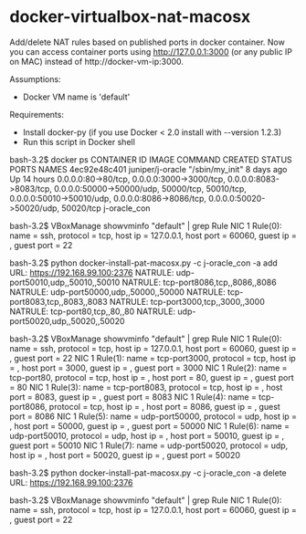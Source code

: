 # docker-virtualbox-nat-macosx
Add/delete NAT rules based on published ports in docker container. Now you can
access container ports using http://127.0.0.1:3000 (or any public IP on MAC)
instead of http://docker-vm-ip:3000.

Assumptions:
- Docker VM name is 'default'

Requirements:
- Install docker-py (if you use Docker < 2.0 install with --version 1.2.3)
- Run this script in Docker shell

bash-3.2$ docker ps
CONTAINER ID        IMAGE               COMMAND             CREATED             STATUS              PORTS                                                                                                                                                                                                       NAMES
4ec92e48c401        juniper/j-oracle    "/sbin/my_init"     8 days ago          Up 14 hours         0.0.0.0:80->80/tcp, 0.0.0.0:3000->3000/tcp, 0.0.0.0:8083->8083/tcp, 0.0.0.0:50000->50000/udp, 50000/tcp, 50010/tcp, 0.0.0.0:50010->50010/udp, 0.0.0.0:8086->8086/tcp, 0.0.0.0:50020->50020/udp, 50020/tcp   j-oracle_con

bash-3.2$ VBoxManage showvminfo "default" | grep Rule
NIC 1 Rule(0):   name = ssh, protocol = tcp, host ip = 127.0.0.1, host port = 60060, guest ip = , guest port = 22

bash-3.2$ python docker-install-pat-macosx.py -c j-oracle_con -a add
URL: https://192.168.99.100:2376
NATRULE: udp-port50010,udp,,50010,,50010
NATRULE: tcp-port8086,tcp,,8086,,8086
NATRULE: udp-port50000,udp,,50000,,50000
NATRULE: tcp-port8083,tcp,,8083,,8083
NATRULE: tcp-port3000,tcp,,3000,,3000
NATRULE: tcp-port80,tcp,,80,,80
NATRULE: udp-port50020,udp,,50020,,50020

bash-3.2$ VBoxManage showvminfo "default" | grep Rule
NIC 1 Rule(0):   name = ssh, protocol = tcp, host ip = 127.0.0.1, host port = 60060, guest ip = , guest port = 22
NIC 1 Rule(1):   name = tcp-port3000, protocol = tcp, host ip = , host port = 3000, guest ip = , guest port = 3000
NIC 1 Rule(2):   name = tcp-port80, protocol = tcp, host ip = , host port = 80, guest ip = , guest port = 80
NIC 1 Rule(3):   name = tcp-port8083, protocol = tcp, host ip = , host port = 8083, guest ip = , guest port = 8083
NIC 1 Rule(4):   name = tcp-port8086, protocol = tcp, host ip = , host port = 8086, guest ip = , guest port = 8086
NIC 1 Rule(5):   name = udp-port50000, protocol = udp, host ip = , host port = 50000, guest ip = , guest port = 50000
NIC 1 Rule(6):   name = udp-port50010, protocol = udp, host ip = , host port = 50010, guest ip = , guest port = 50010
NIC 1 Rule(7):   name = udp-port50020, protocol = udp, host ip = , host port = 50020, guest ip = , guest port = 50020

bash-3.2$ python docker-install-pat-macosx.py -c j-oracle_con -a delete
URL: https://192.168.99.100:2376

bash-3.2$ VBoxManage showvminfo "default" | grep Rule
NIC 1 Rule(0):   name = ssh, protocol = tcp, host ip = 127.0.0.1, host port = 60060, guest ip = , guest port = 22
